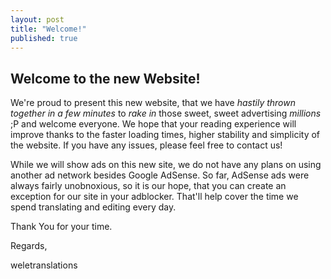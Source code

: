 ```yaml
---
layout: post
title: "Welcome!"
published: true
---
```




## Welcome to the new Website!

We're proud to present this new website, that we have *hastily thrown together in a few minutes* to *rake in* those sweet, sweet advertising *millions* ;P and welcome everyone. We hope that your reading experience will improve thanks to the faster loading times, higher stability and simplicity of the website. If you have any issues, please feel free to contact us!
<!--more-->

While we will show ads on this new site, we do not have any plans on using another ad network besides Google AdSense. So far, AdSense ads were always fairly unobnoxious, so it is our hope, that you can create an exception for our site in your adblocker. That'll help cover the time we spend translating and editing every day.

Thank You for your time.

Regards,

weletranslations
